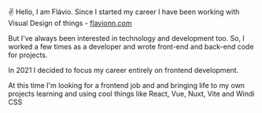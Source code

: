 :v: Hello, I am Flávio. Since I started my career I have been working with Visual Design of things - [flavionn.com](https://www.flavionn.com)

But I've always been interested in technology and development too. So, I worked a few times as a developer and wrote front-end and back-end code for projects.

In 2021 I decided to focus my career entirely on frontend development.

At this time I'm looking for a frontend job and and bringing life to my own projects learning and using cool things like React, Vue, Nuxt, Vite and Windi CSS
